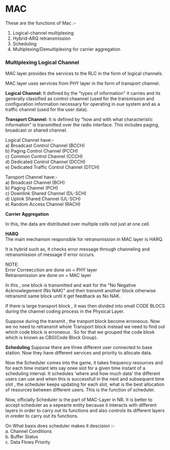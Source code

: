 # MAC

These are the functions of Mac :-

1. Logical-channel multiplexing
2. Hybrid-ARQ retransmission
3. Scheduling
4. Multiplexing/Demultiplexing for carrier aggregation 

### Multiplexing Logical Channel

MAC layer provides the services to the RLC in the form of logical channels.

MAC layer uses services from PHY layer in the form of transport channel.

**Logical Channel:** It defined by the "types of information" it carries and its generally classified as control chaannel (used for the transmission and configuration information necessary for operating in oue system and as a traffic channel (used for the user data).   

**Transport Channel:** It is defined by "how and with what characteristic information" is transmitted over the radio interface. This includes paging, broadcast or shared channel.

Logical Channel have:-<br />
a) Broadcast Control Channel (BCCH)<br />
b) Paging Control Channel (PCCH)<br />
c) Common Control Channel (CCCH)<br />
d) Dedicated Control Channel (DCCH)<br />
e) Dedicated Traffic Control Channel (DTCH)<br />

Tansport Channel have:-<br />
a) Broadcast Channel (BCH)<br />
b) Paging Channel (PCH)<br />
c) Downlink Shared Channel (DL-SCH)<br />
d) Uplink Shared Channel (UL-SCH)<br />
e) Random Access Channel (RACH)<br />

**Carrier Aggregation**

In this, the data are distributed over multiple cells not just at one cell.

**HARQ**<br />
The main mechanism responsible for retransmission in MAC layer is HARQ.

It is hybrid such as, it checks error message through channeling and retransmission of message if error occurs. 

NOTE:<br />
Error Correecction are done on = PHY layer<br />
Retransmission are done on = MAC layer<br />

In this , one block is transmitted and wait for the "No Negative Acknowlegement (No NAK)" and then transmit another block otherwise retransmit same block until it get feedback as No NAK.

If there is large transport block , it was then divided into small CODE BLOCS during the channel coding process in the Physical Layer.

Suppose during the transmit , the tranport block become erroneous. Now we no need to retransmit whole Transport block instead we need to find out which code block is erroneous . So for that we grouped the code bloxk which is known as CBG(Code Block Group).

**Scheduling**
Suppose there are three different user connected to base station. Now they have different services and priority to allocate data.

Now the Scheduler comes into the game, it takes frequency resources and for each time instant lets say onee slot for a given time instant of a scheduling interval. It schedules 'where and how much data' the different users can use and when this is successfull in the next and subsequent time slot , the scheduler keeps updating for each slot, what is the best allocation of resources between different users. This is the function of scheduler.

Now, officially Scheduler is the part of MAC-Layer in NR. It is better to accept scheduler as a sepearte entity because it interacts with different layers in order to carry out its functions and also controls its different layers in oreder to carry out its functions.

On What basis does scheduler makes it descision :-<br />
a. Channel Conditions<br />
b. Buffer Status<br />
c. Data Flows Priority<br />

